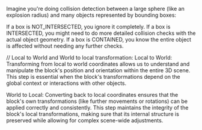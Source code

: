 Imagine you're doing collision detection between a large sphere (like an explosion radius) and many objects represented by bounding boxes:

If a box is NOT_INTERSECTED, you ignore it completely.
If a box is INTERSECTED, you might need to do more detailed collision checks with the actual object geometry.
If a box is CONTAINED, you know the entire object is affected without needing any further checks.




// Local to World and World to local transformation:
Local to World: Transforming from local to world coordinates allows us to understand and manipulate the block's position and orientation within the entire 3D scene. This step is essential when the block's transformations depend on the global context or interactions with other objects.

World to Local: Converting back to local coordinates ensures that the block's own transformations (like further movements or rotations) can be applied correctly and consistently. This step maintains the integrity of the block's local transformations, making sure that its internal structure is preserved while allowing for complex scene-wide adjustments.